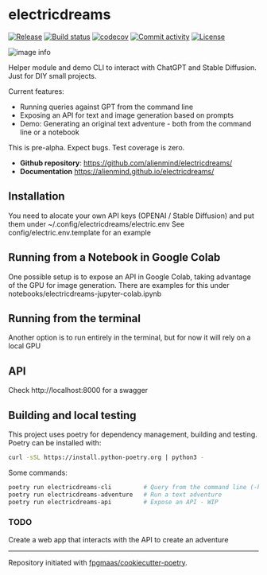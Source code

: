 # electricdreams

[![Release](https://img.shields.io/github/v/release/alienmind/electricdreams)](https://img.shields.io/github/v/release/alienmind/electricdreams)
[![Build status](https://img.shields.io/github/workflow/status/fpgmaas/electricdreams/Main/main)](https://github.com/fpgmaas/electricdreams/actions/workflows/main.yml?query=branch%3Amain)
[![codecov](https://codecov.io/gh/alienmind/electricdreams/branch/main/graph/badge.svg)](https://codecov.io/gh/alienmind/electricdreams)
[![Commit activity](https://img.shields.io/github/commit-activity/m/alienmind/electricdreams)](https://img.shields.io/github/commit-activity/m/alienmind/electricdreams)
[![License](https://img.shields.io/github/license/alienmind/electricdreams)](https://img.shields.io/github/license/alienmind/electricdreams)

![image info](./img/default.jpg)

Helper module and demo CLI to interact with ChatGPT and Stable Diffusion. Just for DIY small projects.

Current features:
- Running queries against GPT from the command line
- Exposing an API for text and image generation based on prompts
- Demo: Generating an original text adventure - both from the command line or a notebook

This is pre-alpha. Expect bugs. Test coverage is zero.

- **Github repository**: <https://github.com/alienmind/electricdreams/>
- **Documentation** <https://alienmind.github.io/electricdreams/>

## Installation
You need to alocate your own API keys (OPENAI / Stable Diffusion) and put them under ~/.config/electricdreams/electric.env
See config/electric.env.template for an example

## Running from a Notebook in Google Colab
One possible setup is to expose an API in Google Colab, taking advantage of the GPU for image generation.
There are examples for this under notebooks/electricdreams-jupyter-colab.ipynb

## Running from the terminal
Another option is to run entirely in the terminal, but for now it will rely on a local GPU

## API
Check http://localhost:8000 for a swagger

## Building and local testing
This project uses poetry for dependency management, building and testing.
Poetry can be installed with:

```bash
curl -sSL https://install.python-poetry.org | python3 -
```

Some commands:
```bash
poetry run electricdreams-cli         # Query from the command line (-h for help)
poetry run electricdreams-adventure   # Run a text adventure
poetry run electricdreams-api         # Expose an API - WIP
```

### TODO
Create a web app that interacts with the API to create an adventure

---

Repository initiated with [fpgmaas/cookiecutter-poetry](https://github.com/fpgmaas/cookiecutter-poetry).